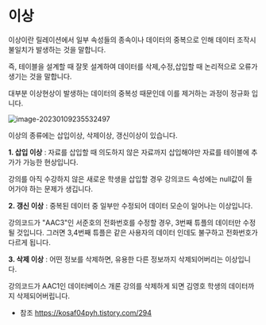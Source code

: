 # 이상



이상이란 릴레이션에서 일부 속성들의 종속이나 데이터의 중복으로 인해 데이터 조작시 불일치가 발생하는 것을 말합니다.

 

즉, 테이블을 설계할 때 잘못 설계하여 데이터를 삭제,수정,삽입할 때 논리적으로 오류가 생기는 것을 말합니다. 

대부분 이상현상이 발생하는 데이터의 중복성 때문인데 이를 제거하는 과정이 정규화 입니다.



![image-20230109235532497](C:\Users\dhkdw\AppData\Roaming\Typora\typora-user-images\image-20230109235532497.png)



이상의 종류에는 삽입이상, 삭제이상, 갱신이상이 있습니다.



**1. 삽입 이상** : 자료를 삽입할 때 의도하지 않은 자료까지 삽입해야만 자료를 테이블에 추가가 가능한 현상입니다.

강의를 아직 수강하지 않은 새로운 학생을 삽입할 경우 강의코드 속성에는 null값이 들어가야 하는 문제가 생깁니다.


**2. 갱신 이상** : 중복된 데이터 중 일부만 수정되어 데이터 모순이 일어나는 이상입니다.

 강의코드가 "AAC3"인 서준호의 전화번호를 수정할 경우, 3번째 튜플의 데이터만 수정될 것입니다. 그러면 3,4번째 튜플은 같은 사용자의 데이터 인데도 불구하고 전화번호가 다르게 됩니다.

 

**3. 삭제 이상** : 어떤 정보를 삭제하면, 유용한 다른 정보까지 삭제되어버리는 이상입니다. 

강의코드가 AAC1인 데이터베이스 개론 강의를 삭제하게 되면 김영호 학생의 데이터까지 삭제되어버립니다.











- 참조 https://kosaf04pyh.tistory.com/294